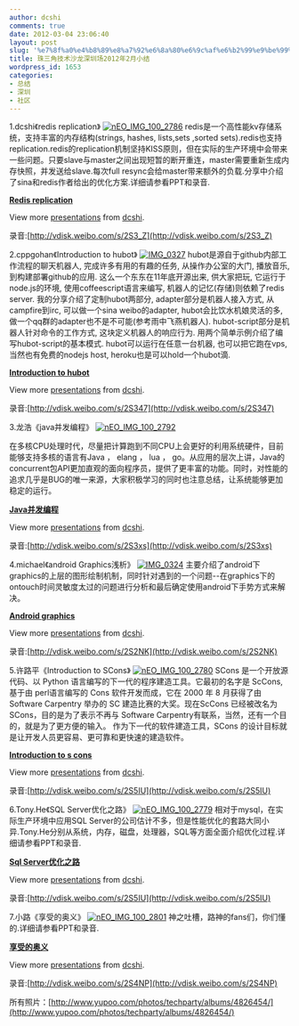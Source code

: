 ```yaml
---
author: dcshi
comments: true
date: 2012-03-04 23:06:40
layout: post
slug: '%e7%8f%a0%e4%b8%89%e8%a7%92%e6%8a%80%e6%9c%af%e6%b2%99%e9%be%99%e6%b7%b1%e5%9c%b3%e5%9c%ba2012%e5%b9%b42%e6%9c%88%e5%b0%8f%e7%bb%93'
title: 珠三角技术沙龙深圳场2012年2月小结
wordpress_id: 1653
categories:
- 总结
- 深圳
- 社区
---
```


1.dcshi《redis replication》
[![nEO_IMG_100_2786](http://pic.yupoo.com/techparty/BMsSmcHZ/medium.jpg)](http://www.yupoo.com/photos/techparty/84605657/)
redis是一个高性能kv存储系统，支持丰富的内存结构(strings, hashes, lists,sets ,sorted sets).redis也支持replication.redis的replication机制坚持KISS原则，但在实际的生产环境中会带来一些问题。只要slave与master之间出现短暂的断开重连，master需要重新生成内存快照，并发送给slave.每次full resync会给master带来额外的负载.分享中介绍了sina和redis作者给出的优化方案.详细请参看PPT和录音.




**[Redis replication ](http://www.slideshare.net/dcshi/redis-replication-dcshi)**


View more [presentations](http://www.slideshare.net/) from [dcshi](http://www.slideshare.net/dcshi).





录音:[http://vdisk.weibo.com/s/2S3_Z](http://vdisk.weibo.com/s/2S3_Z)



2.cppgohan《Introduction to hubot》
[![IMG_0327](http://pic.yupoo.com/techparty/BMt12A4Z/medium.jpg)](http://www.yupoo.com/photos/techparty/84605987/)
hubot是源自于github内部工作流程的聊天机器人, 完成许多有用的有趣的任务, 从操作办公室的大门, 播放音乐, 到构建部署github的应用. 这么一个东东在11年底开源出来, 供大家把玩, 它运行于node.js的环境, 使用coffeescript语言来编写, 机器人的记忆(存储)则依赖了redis server. 我的分享介绍了定制hubot两部分, adapter部分是机器人接入方式, 从campfire到irc, 可以做一个sina weibo的adapter, hubot会比饮水机娘灵活的多, 做一个qq群的adapter也不是不可能(参考雨中飞燕机器人). hubot-script部分是机器人针对命令的工作方式, 这块定义机器人的响应行为. 用两个简单示例介绍了编写hubot-script的基本模式. hubot可以运行在任意一台机器, 也可以把它跑在vps, 当然也有免费的nodejs host, heroku也是可以hold一个hubot滴.




**[Introduction to hubot](http://www.slideshare.net/dcshi/introduction-to-hubot-11799598)**


View more [presentations](http://www.slideshare.net/) from [dcshi](http://www.slideshare.net/dcshi).





录音:[http://vdisk.weibo.com/s/2S347](http://vdisk.weibo.com/s/2S347)



3.龙浩《java并发编程》
[![nEO_IMG_100_2792](http://pic.yupoo.com/techparty/BMsS6Vlt/medium.jpg)](http://www.yupoo.com/photos/techparty/84605650/)

在多核CPU处理时代，尽量把计算跑到不同CPU上会更好的利用系统硬件，目前能够支持多核的语言有Java ， elang ， lua ， go。从应用的层次上讲，Java的concurrent包API更加直观的面向程序员，提供了更丰富的功能。同时，对性能的追求几乎是BUG的唯一来源，大家积极学习的同时也注意总结，让系统能够更加稳定的运行。


**[Java并发编程](http://www.slideshare.net/dcshi/java-11799565)**


View more [presentations](http://www.slideshare.net/) from [dcshi](http://www.slideshare.net/dcshi).





录音:[http://vdisk.weibo.com/s/2S3xs](http://vdisk.weibo.com/s/2S3xs)



4.michael《android Graphics浅析》
[![IMG_0324](http://pic.yupoo.com/techparty/BMsXRboH/medium.jpg)](http://www.yupoo.com/photos/techparty/84605885/)
主要介绍了android下graphics的上层的图形绘制机制，同时针对遇到的一个问题--在graphics下的ontouch时间灵敏度太过的问题进行分析和最后确定使用android下手势方式来解决。




**[Android graphics](http://www.slideshare.net/dcshi/android-graphics-11799571)**


View more [presentations](http://www.slideshare.net/) from [dcshi](http://www.slideshare.net/dcshi).





录音:[http://vdisk.weibo.com/s/2S2NK](http://vdisk.weibo.com/s/2S2NK)



5.许路平《Introduction to SCons》
[![nEO_IMG_100_2780](http://pic.yupoo.com/techparty/BMtp48Hz/medium.jpg)](http://www.yupoo.com/photos/techparty/84605734/)
SCons 是一个开放源代码、以 Python 语言编写的下一代的程序建造工具。它最初的名字是 ScCons, 基于由 perl语言编写的 Cons 软件开发而成，它在 2000 年 8 月获得了由 Software Carpentry 举办的 SC 建造比赛的大奖。现在ScCons 已经被改名为 SCons，目的是为了表示不再与 Software Carpentry有联系，当然，还有一个目的，就是为了更方便的输入。
作为下一代的软件建造工具，SCons 的设计目标就是让开发人员更容易、更可靠和更快速的建造软件。




**[Introduction to s cons](http://www.slideshare.net/dcshi/introduction-to-s-cons)**


View more [presentations](http://www.slideshare.net/) from [dcshi](http://www.slideshare.net/dcshi).





录音:[http://vdisk.weibo.com/s/2S5IU](http://vdisk.weibo.com/s/2S5IU)



6.Tony.He《SQL Server优化之路》
[![nEO_IMG_100_2779](http://pic.yupoo.com/techparty/BMsT1CVm/medium.jpg)](http://www.yupoo.com/photos/techparty/84605678/)
相对于mysql，在实际生产环境中应用SQL Server的公司估计不多，但是性能优化的套路大同小异.Tony.He分别从系统，内存，磁盘，处理器，SQL等方面全面介绍优化过程.详细请参看PPT和录音.




**[Sql Server优化之路](http://www.slideshare.net/dcshi/sql-11799570)**


View more [presentations](http://www.slideshare.net/) from [dcshi](http://www.slideshare.net/dcshi).





录音:[http://vdisk.weibo.com/s/2S5IU](http://vdisk.weibo.com/s/2S5IU)



7.小路《享受的奥义》
[![nEO_IMG_100_2801](http://pic.yupoo.com/techparty/BMsTDQsA/medium.jpg)](http://www.yupoo.com/photos/techparty/84605714/)
神之吐槽，路神的fans们，你们懂的.详细请参看PPT和录音.





**[享受的奥义](http://www.slideshare.net/dcshi/ss-11799566)**







View more [presentations](http://www.slideshare.net/) from [dcshi](http://www.slideshare.net/dcshi).





录音:[http://vdisk.weibo.com/s/2S4NP](http://vdisk.weibo.com/s/2S4NP)



所有照片：[http://www.yupoo.com/photos/techparty/albums/4826454/](http://www.yupoo.com/photos/techparty/albums/4826454/)
